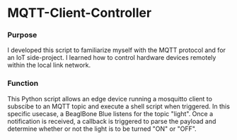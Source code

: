 # MQTT-Client-Controller

### Purpose
I developed this script to familiarize myself with the MQTT protocol and for an IoT side-project. I learned how to control hardware devices remotely within the local link network.

### Function
This Python script allows an edge device running a mosquitto client to subscibe to an MQTT topic and execute a shell script when triggered. In this specific usecase, a BeaglBone Blue listens for the topic "light". Once a notification is received, a callback is triggered to parse the payload and determine whether or not the light is to be turned "ON" or "OFF". 
